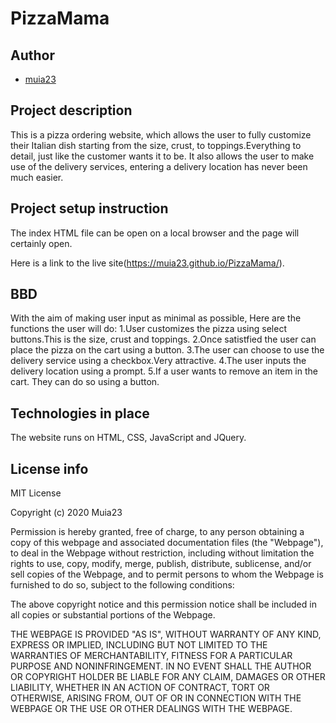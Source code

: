 # PizzaMama

## Author
- [muia23](https://github.com/Muia23)

## Project description
This is a pizza ordering website, which allows the user to fully customize their Italian dish starting from the size, crust, to toppings.Everything to detail, just like the customer wants it to be.
It also allows the user to make use of the delivery services, entering a delivery location has never been much easier.

## Project setup instruction
The index HTML file can be open on a local browser and the page will certainly open.

Here is a link to the live site(https://muia23.github.io/PizzaMama/).

## BBD
With the aim of making user input as minimal as possible, Here are the functions the user will do:
1.User customizes the pizza using select buttons.This is the size, crust and toppings.
2.Once satistfied the user can place the pizza on the cart using a button.
3.The user can choose to use the delivery service using a checkbox.Very attractive.
4.The user inputs the delivery location using a prompt.
5.If a user wants to remove an item in the cart. They can do so using a button.

## Technologies in place
The website runs on HTML, CSS, JavaScript and JQuery.


## License info
MIT License

Copyright (c) 2020 Muia23

Permission is hereby granted, free of charge, to any person obtaining a copy
of this webpage and associated documentation files (the "Webpage"), to deal
in the Webpage without restriction, including without limitation the rights
to use, copy, modify, merge, publish, distribute, sublicense, and/or sell
copies of the Webpage, and to permit persons to whom the Webpage is
furnished to do so, subject to the following conditions:

The above copyright notice and this permission notice shall be included in all
copies or substantial portions of the Webpage.

THE WEBPAGE IS PROVIDED "AS IS", WITHOUT WARRANTY OF ANY KIND, EXPRESS OR
IMPLIED, INCLUDING BUT NOT LIMITED TO THE WARRANTIES OF MERCHANTABILITY,
FITNESS FOR A PARTICULAR PURPOSE AND NONINFRINGEMENT. IN NO EVENT SHALL THE
AUTHOR OR COPYRIGHT HOLDER BE LIABLE FOR ANY CLAIM, DAMAGES OR OTHER
LIABILITY, WHETHER IN AN ACTION OF CONTRACT, TORT OR OTHERWISE, ARISING FROM,
OUT OF OR IN CONNECTION WITH THE WEBPAGE OR THE USE OR OTHER DEALINGS WITH THE
WEBPAGE.
